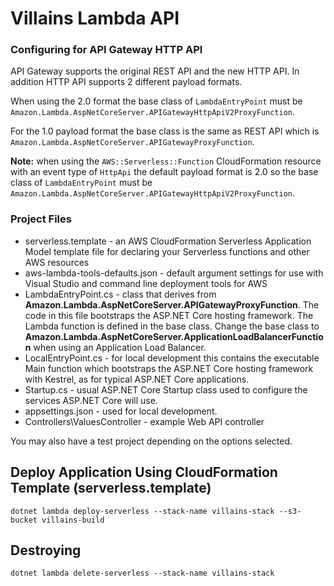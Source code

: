 # Villains Lambda API

### Configuring for API Gateway HTTP API ###

API Gateway supports the original REST API and the new HTTP API. In addition HTTP API supports 2 different
payload formats.

When using the 2.0 format the base class of `LambdaEntryPoint` must be `Amazon.Lambda.AspNetCoreServer.APIGatewayHttpApiV2ProxyFunction`.

For the 1.0 payload format the base class is the same as REST API which is `Amazon.Lambda.AspNetCoreServer.APIGatewayProxyFunction`.

**Note:** when using the `AWS::Serverless::Function` CloudFormation resource with an event type of `HttpApi` the default payload
format is 2.0 so the base class of `LambdaEntryPoint` must be `Amazon.Lambda.AspNetCoreServer.APIGatewayHttpApiV2ProxyFunction`.

### Project Files ###

* serverless.template - an AWS CloudFormation Serverless Application Model template file for declaring your Serverless functions and other AWS resources
* aws-lambda-tools-defaults.json - default argument settings for use with Visual Studio and command line deployment tools for AWS
* LambdaEntryPoint.cs - class that derives from **Amazon.Lambda.AspNetCoreServer.APIGatewayProxyFunction**. The code in 
this file bootstraps the ASP.NET Core hosting framework. The Lambda function is defined in the base class.
Change the base class to **Amazon.Lambda.AspNetCoreServer.ApplicationLoadBalancerFunction** when using an 
Application Load Balancer.
* LocalEntryPoint.cs - for local development this contains the executable Main function which bootstraps the ASP.NET Core hosting framework with Kestrel, as for typical ASP.NET Core applications.
* Startup.cs - usual ASP.NET Core Startup class used to configure the services ASP.NET Core will use.
* appsettings.json - used for local development.
* Controllers\ValuesController - example Web API controller

You may also have a test project depending on the options selected.

## Deploy Application Using CloudFormation Template (serverless.template)

```console
dotnet lambda deploy-serverless --stack-name villains-stack --s3-bucket villains-build
```

## Destroying

```console
dotnet lambda delete-serverless --stack-name villains-stack
```